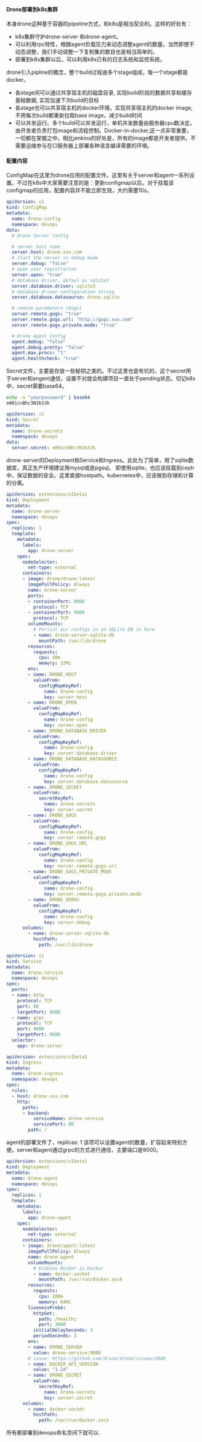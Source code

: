#### Drone部署到k8s集群

本身drone这种基于容器的pipeline方式，和k8s是相当契合的。这样的好处有：
* k8s集群守护drone-server 和drone-agent。
* 可以利用rpc特性，根据agent负载压力来动态调整agent的数量。当然即使不动态调整，我们手动调整一下复制集的数目也是相当简单的。
* 部署到k8s集群以后，可以利用k8s已有的日志系统和监控系统。

drone引入pipline的概念，整个build过程由多个stage组成，每一个stage都是docker。
* 各stage间可以通过共享宿主机的磁盘目录, 实现build阶段的数据共享和缓存基础数据, 实现加速下次build的目标
* 各stage也可以共享宿主机的docker环境，实现共享宿主机的docker image, 不用每次build都重新拉取base image，减少build时间
* 可以并发运行。多个build可以并发运行，单机并发数量由服务器cpu数决定。 由开发者负责打包image和流程控制。Docker-in-docker,这一点非常重要，一切都在掌握之中。相比jenkins的好处是，所有的image都是开发者提供，不需要运维参与在CI服务器上部署各种语言编译需要的环境。

#### 配置内容

ConfigMap在这里为drone应用的配置文件。这里有关于server和agent一系列设置。不过在k8s中大家需要注意的是：更新configmap以后，对于挂载该configmap的应用，配置内容并不能立即生效，大约需要10s。
```yml
apiVersion: v1
kind: ConfigMap
metadata:
  name: drone-config
  namespace: devops
data:
  # Drone Server Config

  # server host name
  server.host: drone.xxx.com
  # start the server in debug mode
  server.debug: "false"
  # open user registration
  server.open: "true"
  # database driver, defaul as sqlite3
  server.database.driver: sqlite3
  # database driver configuration string
  server.database.datasource: drone.sqlite

  # remote parameters (Gogs)
  server.remote.gogs: "true"
  server.remote.gogs.url: "http://gogs.xxx.com"
  server.remote.gogs.private.mode: "true"

  # Drone Agent Config 
  agent.debug: "false"
  agent.debug.pretty: "false"
  agent.max.procs: "1"
  agent.healthcheck: "true"

```
Secret文件，主要是存放一些秘钥之类的。不过这里也是有坑的，这个secret用于server和angent通信，设置不对就会构建项目一直处于pending状态。切记k8s中，secret需要base64。

```bash
echo -n "yourpassword" | base64
eW91cnBhc3N3b3Jk
```

```yaml
apiVersion: v1
kind: Secret
metadata:
  name: drone-secrets
  namespace: devops
data:
  server.secret: eW91cnBhc3N3b3Jk

```
drone-server的Deployment和Service和Ingress。此处为了简单，用了sqlite数据库，真正生产环境建议用mysql或是pgsql。
即使用sqlite，也应该挂载到ceph中，保证数据的安全。这里直接hostpath。kubernetes中，应该做到存储和计算的分离。

```yaml
apiVersion: extensions/v1beta1
kind: Deployment
metadata:
  name: drone-server
  namespace: devops
spec:
  replicas: 1
  template:
    metadata:
      labels:
        app: drone-server
    spec:
      nodeSelector:
        net-type: external
      containers:
      - image: drone/drone:latest
        imagePullPolicy: Always
        name: drone-server
        ports:
        - containerPort: 8000
          protocol: TCP
        - containerPort: 9000
          protocol: TCP
        volumeMounts:
          # Persist our configs in an SQLite DB in here
          - name: drone-server-sqlite-db
            mountPath: /var/lib/drone
        resources:
          requests:
            cpu: 40m
            memory: 32Mi
        env:
        - name: DRONE_HOST
          valueFrom:
            configMapKeyRef:
              name: drone-config
              key: server.host
        - name: DRONE_OPEN
          valueFrom:
            configMapKeyRef:
              name: drone-config
              key: server.open
        - name: DRONE_DATABASE_DRIVER
          valueFrom:
            configMapKeyRef:
              name: drone-config
              key: server.database.driver
        - name: DRONE_DATABASE_DATASOURCE
          valueFrom:
            configMapKeyRef:
              name: drone-config
              key: server.database.datasource
        - name: DRONE_SECRET
          valueFrom:
            secretKeyRef:
              name: drone-secrets
              key: server.secret
        - name: DRONE_GOGS
          valueFrom:
            configMapKeyRef:
              name: drone-config
              key: server.remote.gogs
        - name: DRONE_GOGS_URL
          valueFrom:
            configMapKeyRef:
              name: drone-config
              key: server.remote.gogs.url
        - name: DRONE_GOGS_PRIVATE_MODE
          valueFrom:
            configMapKeyRef:
              name: drone-config
              key: server.remote.gogs.private.mode
        - name: DRONE_DEBUG
          valueFrom:
            configMapKeyRef:
              name: drone-config
              key: server.debug
      volumes:
        - name: drone-server-sqlite-db
          hostPath:
            path: /var/lib/drone
```

```yaml
apiVersion: v1
kind: Service
metadata:
  name: drone-service
  namespace: devops
spec:
  ports:
  - name: http
    protocol: TCP
    port: 80
    targetPort: 8000
  - name: grpc
    protocol: TCP
    port: 9000
    targetPort: 9000
  selector:
    app: drone-server
```

```yaml
apiVersion: extensions/v1beta1
kind: Ingress
metadata:
  name: drone-ingress
  namespace: devops
spec:
  rules:
  - host: drone.xxx.com
    http:
      paths:
      - backend:
          serviceName: drone-service
          servicePort: 80
        path: /
```

agent的部署文件了，replicas: 1 该项可以设置agent的数量，扩容起来特别方便。server和agent通过grpc的方式进行通信，主要端口是9000。
```yaml
apiVersion: extensions/v1beta1
kind: Deployment
metadata:
  name: drone-agent
  namespace: devops
spec:
  replicas: 1
  template:
    metadata:
      labels:
        app: drone-agent
    spec:
      nodeSelector:
        net-type: external
      containers:
      - image: drone/agent:latest
        imagePullPolicy: Always
        name: drone-agent
        volumeMounts:
          # Enables Docker in Docker
          - name: docker-socket
            mountPath: /var/run/docker.sock
        resources:
          requests:
            cpu: 100m
            memory: 64Mi
        livenessProbe:
          httpGet:
            path: /healthz
            port: 3000
          initialDelaySeconds: 3
          periodSeconds: 3
        env:
        - name: DRONE_SERVER
          value: drone-service:9000
        # issue: https://github.com/drone/drone/issues/2048
        - name: DOCKER_API_VERSION
          value: "1.24"
        - name: DRONE_SECRET
          valueFrom:
            secretKeyRef:
              name: drone-secrets
              key: server.secret
      volumes:
        - name: docker-socket
          hostPath:
            path: /var/run/docker.sock
```
所有都部署到devops命名空间下就可以.